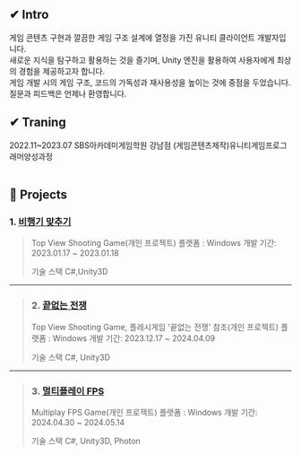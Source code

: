 ## ✔ Intro
게임 콘텐츠 구현과 깔끔한 게임 구조 설계에 열정을 가진 유니티 클라이언트 개발자입니다.    
새로운 지식을 탐구하고 활용하는 것을 즐기며, Unity 엔진을 활용하여 사용자에게 최상의 경험을 제공하고자 합니다.    
게임 개발 시의 게임 구조, 코드의 가독성과 재사용성을 높이는 것에 중점을 두었습니다.     
질문과 피드백은 언제나 환영합니다.
</br>

## ✔ Traning
2022.11~2023.07 SBS아카데미게임학원 강남점 (게임콘텐츠제작)유니티게임프로그래머양성과정    
</br>

## :pushpin: Projects
### 1. [비행기 맞추기](Game/DoubleClickAndCharging)
>Top View Shooting Game(개인 프로젝트)
>플랫폼 : Windows
>개발 기간: 2023.01.17 ~ 2023.01.18    
>    
>기술 스택
>C#,Unity3D

-----------------

>### 2. [끝없는 전쟁](Game/EndlessWar)
>Top View Shooting Game, 플레시게임 '끝없는 전쟁' 참조(개인 프로젝트)
>플랫폼 : Windows
>개발 기간: 2023.12.17 ~ 2024.04.09    
>    
>기술 스택
>C#, Unity3D

-----------------

>### 3. [멀티플레이 FPS](Game/PhotonFPSGame)
>Multiplay FPS Game(개인 프로젝트)
>플랫폼 : Windows
>개발 기간: 2024.04.30 ~ 2024.05.14    
>    
>기술 스택
>C#, Unity3D, Photon
